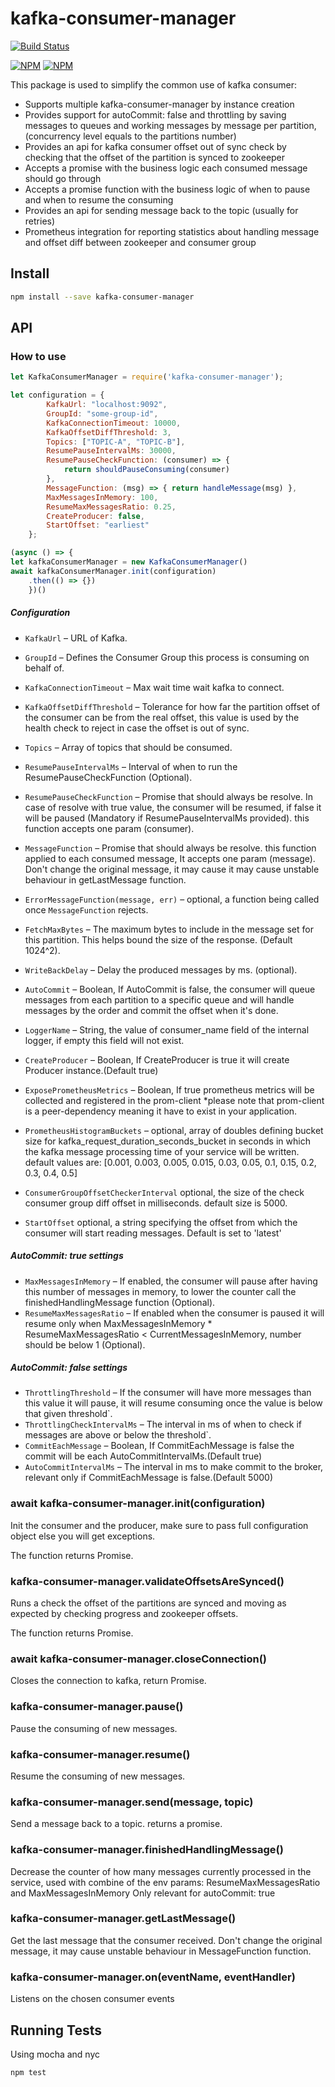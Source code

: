 # kafka-consumer-manager

[![Build Status](https://travis-ci.org/enudler/kafka-consumer-manager.svg?branch=master)](https://travis-ci.org/enudler/kafka-consumer-manager)

[![NPM](https://nodei.co/npm/kafka-consumer-manager.png?downloads=true&downloadRank=true&stars=true)](https://nodei.co/npm/kafka-consumer-manager/)
[![NPM](https://nodei.co/npm-dl/kafka-consumer-manager.png?months=1)](https://nodei.co/npm/kafka-consumer-manager/)

This package is used to simplify the common use of kafka consumer:
* Supports multiple kafka-consumer-manager by instance creation
* Provides support for autoCommit: false and throttling by saving messages to queues and working messages by message per partition, (concurrency level equals to the partitions number)
* Provides an api for kafka consumer offset out of sync check by checking that the offset of the partition is synced to zookeeper
* Accepts a promise with the business logic each consumed message should go through
* Accepts a promise function with the business logic of when to pause and when to resume the consuming
* Provides an api for sending message back to the topic (usually for retries)
* Prometheus integration for reporting statistics about handling message and offset diff between zookeeper and consumer group

## Install
```bash
npm install --save kafka-consumer-manager
```

## API

### How to use

```js
let KafkaConsumerManager = require('kafka-consumer-manager');
```

```js
let configuration = {
        KafkaUrl: "localhost:9092",
        GroupId: "some-group-id",
        KafkaConnectionTimeout: 10000,
        KafkaOffsetDiffThreshold: 3,
        Topics: ["TOPIC-A", "TOPIC-B"],
        ResumePauseIntervalMs: 30000,
        ResumePauseCheckFunction: (consumer) => {
            return shouldPauseConsuming(consumer)
        },
        MessageFunction: (msg) => { return handleMessage(msg) },
        MaxMessagesInMemory: 100,
        ResumeMaxMessagesRatio: 0.25,
        CreateProducer: false,
        StartOffset: "earliest"
    };

```

```js   
(async () => {
let kafkaConsumerManager = new KafkaConsumerManager()
await kafkaConsumerManager.init(configuration)
    .then(() => {})
    })()
```
##### Configuration

* `KafkaUrl` &ndash; URL of Kafka.
* `GroupId` &ndash; Defines the Consumer Group this process is consuming on behalf of.
* `KafkaConnectionTimeout` &ndash; Max wait time wait kafka to connect.
* `KafkaOffsetDiffThreshold` &ndash; Tolerance for how far the partition offset of the consumer can be from the real offset, this value is used by the health check to reject in case the offset is out of sync.
* `Topics` &ndash; Array of topics that should be consumed.
* `ResumePauseIntervalMs` &ndash; Interval of when to run the ResumePauseCheckFunction (Optional).
* `ResumePauseCheckFunction` &ndash; Promise that should always be resolve. In case of resolve with true value, the consumer will be resumed, if false it will be paused (Mandatory if ResumePauseIntervalMs provided). this function accepts one param (consumer).
* `MessageFunction` &ndash; Promise that should always be resolve. this function applied to each consumed message, It accepts one param (message). Don't change the original message, it may cause it may cause unstable behaviour in getLastMessage function.
* `ErrorMessageFunction(message, err)` &ndash; optional, a function being called once `MessageFunction` rejects.

* `FetchMaxBytes` &ndash; The maximum bytes to include in the message set for this partition. This helps bound the size of the response. (Default 1024^2).
* `WriteBackDelay` &ndash; Delay the produced messages by ms. (optional).
* `AutoCommit` &ndash; Boolean, If AutoCommit is false, the consumer will queue messages from each partition to a specific queue and will handle messages by the order and commit the offset when it's done.
* `LoggerName` &ndash; String, the value of consumer_name field of the internal logger, if empty this field will not exist.
* `CreateProducer` &ndash; Boolean, If CreateProducer is true it will create Producer instance.(Default true)
* `ExposePrometheusMetrics` &ndash; Boolean, If true prometheus metrics will be collected and registered in the prom-client
    *please note that prom-client is a peer-dependency meaning it have to exist in your application.
* `PrometheusHistogramBuckets` &ndash; optional, array of doubles defining bucket size for kafka_request_duration_seconds_bucket in seconds in which the kafka message processing time of your service will be written.
default values are: [0.001, 0.003, 0.005, 0.015, 0.03, 0.05, 0.1, 0.15, 0.2, 0.3, 0.4, 0.5] 
* `ConsumerGroupOffsetCheckerInterval` optional, the size of the check consumer group diff offset in milliseconds. default size is 5000. 
* `StartOffset` optional, a string specifying the offset from which the consumer will start reading messages. Default is set to 'latest' 


##### AutoCommit: true settings

* `MaxMessagesInMemory` &ndash; If enabled, the consumer will pause after having this number of messages in memory, to lower the counter call the finishedHandlingMessage function (Optional).
* `ResumeMaxMessagesRatio` &ndash; If enabled when the consumer is paused it will resume only when MaxMessagesInMemory * ResumeMaxMessagesRatio < CurrentMessagesInMemory, number should be below 1 (Optional).

##### AutoCommit: false settings

* `ThrottlingThreshold` &ndash; If the consumer will have more messages than this value it will pause, it will resume consuming once the value is below that given threshold`.
* `ThrottlingCheckIntervalMs` &ndash; The interval in ms of when to check if messages are above or below the threshold`.
* `CommitEachMessage` &ndash; Boolean, If CommitEachMessage is false the commit will be each AutoCommitIntervalMs.(Default true)
* `AutoCommitIntervalMs` &ndash; The interval in ms to make commit to the broker, relevant only if CommitEachMessage is false.(Default 5000)

### await kafka-consumer-manager.init(configuration)

Init the consumer and the producer, make sure to pass full configuration object else you will get exceptions.

The function returns Promise.

### kafka-consumer-manager.validateOffsetsAreSynced()

Runs a check the offset of the partitions are synced and moving as expected by checking progress and zookeeper offsets.

The function returns Promise.

### await kafka-consumer-manager.closeConnection()

Closes the connection to kafka, return Promise.

### kafka-consumer-manager.pause()

Pause the consuming of new messages.

### kafka-consumer-manager.resume()

Resume the consuming of new messages.

### kafka-consumer-manager.send(message, topic)

Send a message back to a topic. returns a promise.

### kafka-consumer-manager.finishedHandlingMessage()

Decrease the counter of how many messages currently processed in the service, used with combine of the env params: ResumeMaxMessagesRatio and MaxMessagesInMemory
Only relevant for autoCommit: true

### kafka-consumer-manager.getLastMessage()

Get the last message that the consumer received. Don't change the original message, it may cause unstable behaviour in MessageFunction function.

### kafka-consumer-manager.on(eventName, eventHandler)

Listens on the chosen consumer events

## Running Tests
Using mocha and nyc 
```bash
npm test
```
